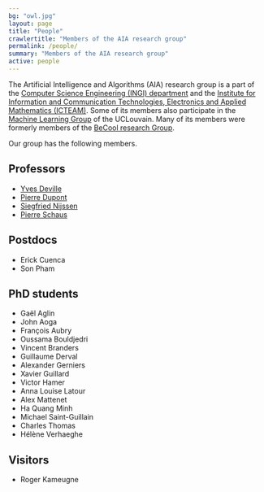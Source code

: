 ```yaml
---
bg: "owl.jpg"
layout: page
title: "People"
crawlertitle: "Members of the AIA research group"
permalink: /people/
summary: "Members of the AIA research group"
active: people
---
```



The Artificial Intelligence and Algorithms (AIA) research group is a part of the [Computer Science Engineering (INGI) department](https://uclouvain.be/fr/instituts-recherche/icteam/ingi) and the [Institute for Information and Communication Technologies, Electronics and Applied Mathematics (ICTEAM)](https://uclouvain.be/fr/node/1991). 
Some of its members also participate in the [Machine Learning Group](https://mlg.info.ucl.ac.be) of the UCLouvain. Many of its members were formerly members of the [BeCool research Group](http://becool.info.ucl.ac.be). 


Our group has the following members.

Professors
----------

* [Yves Deville](https://www.info.ucl.ac.be/~yde/)
* [Pierre Dupont](https://www.info.ucl.ac.be/~pdupont/)
* [Siegfried Nijssen](https://www.info.ucl.ac.be/~snijssen/)
* [Pierre Schaus](https://www.info.ucl.ac.be/~pschaus/)

Postdocs
--------

* Erick Cuenca 
* Son Pham

PhD students
------------

* Gaël Aglin
* John Aoga
* François Aubry
* Oussama Bouldjedri
* Vincent Branders
* Guillaume Derval
* Alexander Gerniers
* Xavier Guillard
* Victor Hamer
* Anna Louise Latour
* Alex Mattenet
* Ha Quang Minh 
* Michael Saint-Guillain
* Charles Thomas 
* Hélène Verhaeghe

Visitors
--------

* Roger Kameugne
